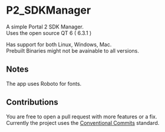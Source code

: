 # P2_SDKManager
A simple Portal 2 SDK Manager.   
Uses the open source QT 6 ( 6.3.1 )
   
Has support for both Linux, Windows, Mac.   
Prebuilt Binaries might not be avainable to all versions.   

## Notes
The app uses Roboto for fonts.

## Contributions
You are free to open a pull request with more features or a fix.   
Currently the project uses the [Conventional Commits](https://www.conventionalcommits.org/en/v1.0.0-beta.2/) standard.
